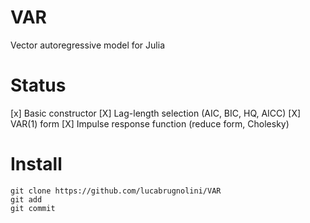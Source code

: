 # VAR
Vector autoregressive model for Julia

# Status
[x] Basic constructor
[X] Lag-length selection (AIC, BIC, HQ, AICC)
[X] VAR(1) form
[X] Impulse response function (reduce form, Cholesky)

# Install
```
git clone https://github.com/lucabrugnolini/VAR
git add
git commit
```
